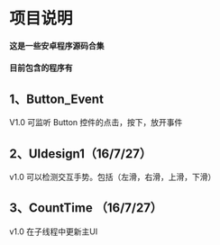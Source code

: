# 项目说明

#### 这是一些安卓程序源码合集
#### 目前包含的程序有

## 1、Button_Event
V1.0
可监听 Button 控件的点击，按下，放开事件

## 2、UIdesign1（16/7/27）
v1.0
可以检测交互手势。包括（左滑，右滑，上滑，下滑）

## 3、CountTime （16/7/27）
v1.0
在子线程中更新主UI
